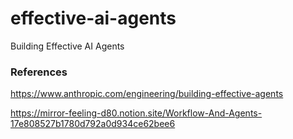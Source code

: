 # effective-ai-agents
Building Effective AI Agents

### References
https://www.anthropic.com/engineering/building-effective-agents

https://mirror-feeling-d80.notion.site/Workflow-And-Agents-17e808527b1780d792a0d934ce62bee6

